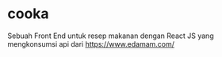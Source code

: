 # cooka
Sebuah Front End untuk resep makanan dengan React JS yang mengkonsumsi api dari https://www.edamam.com/

